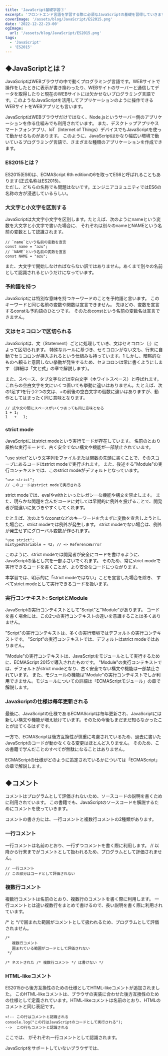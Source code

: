 ```yaml
---
title: 'JavaScript基礎学習①'
excerpt: 'フロントエンド言語を学習する際に必須なJavaScriptの基礎を習得していきます。'
coverImage: '/assets/blog/JavaScript/ES2015.png'
date: '2022-12-22-23-00'
ogImage:
  url: '/assets/blog/JavaScript/ES2015.png'
tags:
  - 'JavaScript'
  - 'ES2015'
---
```


## ◆JavaScriptとは？

JavaScriptはWEBブラウザの中で動くプログラミング言語です。WEBサイトで操作をしたときに表示が書き換わったり、WEBサイトのサーバーと通信してデータを取得したりと現在のWEBサイトには欠かせないプログラミング言語です。このようなJavaScriptを活用してアプリケーションのように操作できるWEBサイトをWEBアプリとも言います。  

JavaScriptはWEBブラウザだけではなく、Node.jsというサーバー側のアプリケーションを作る仕組みでも利用されています。 また、デスクトップアプリやスマートフォンアプリ、IoT（Internet of Things）デバイスでもJavaScriptを使って動かせるものがあります。 このように、JavaScriptはかなり幅広い環境で動いているプログラミング言語で、さまざまな種類のアプリケーションを作成できます。  

### ES2015とは？

ES2015(ES6)は、ECMAScript 6th editionの6を取ってES6と呼ばれることもあります(正式名称はES2015)。  
ただし、どちらの名称でも問題はないです。エンジニアコミュニティではES6の名称の方が浸透しているらしい。  

### 大文字と小文字を区別する

JavaScriptは大文字小文字を区別します。たとえば、次のようにnameという変数を大文字と小文字で書いた場合に、 それぞれは別々のnameとNAMEという名前の変数として認識されます。

```tsx
// `name`という名前の変数を宣言
const name = "azu";
// `NAME`という名前の変数を宣言
const NAME = "azu";
```

また、大文字で開始しなければならない訳ではありません。あくまで別々の名前として認識されるというだけになっています。  

### 予約語を持つ

JavaScriptには特別な意味を持つキーワードのことを予約語と言います。 このキーワードと同じ名前の変数や関数は宣言できません。 先ほどの、変数を宣言するconstも予約語のひとつです。 そのためconstという名前の変数名は宣言できません。  

### 文はセミコロンで区切られる

JavaScriptは、文（Statement）ごとに処理していき、文はセミコロン（;）によって区切られます。 特殊なルールに基づき、セミコロンがない文も、行末に自動でセミコロンが挿入されるという仕組みも持っています。1 しかし、暗黙的なものへ頼ると意図しない挙動が発生するため、セミコロンは常に書くようにします （詳細は「文と式」の章で解説します）。  

また、スペース、タブ文字などは空白文字（ホワイトスペース）と呼ばれます。 これらの空白文字を文にいくつ置いても挙動に違いはありません。たとえば、次の1足す1を行う2つの文は、+の前後の空白文字の個数に違いはありますが、動作としてはまったく同じ意味となります。  

```tsx
// 式や文の間にスペースがいくつあっても同じ意味となる
1 + 1;
1   +   1;
```

### strict mode

JavaScriptにはstrict modeという実行モードが存在しています。 名前のとおり厳格な実行モードで、古く安全でない構文や機能が一部禁止されています。  


"use strict"という文字列をファイルまたは関数の先頭に書くことで、そのスコープにあるコードはstrict modeで実行されます。 また、後述する"Module"の実行コンテキストでは、このstrict modeがデフォルトとなっています。  

```tsx
"use strict";
// このコードはstrict modeで実行される
```

strict modeでは、evalやwithといったレガシーな機能や構文を禁止します。 また、明らかな問題を含んだコードに対しては早期的に例外を投げることで、開発者が間違いに気づきやすくしてくれます。  

たとえば、次のようなconstなどのキーワードを含まずに変数を宣言しようとした場合に、strict modeでは例外が発生します。 strict modeでない場合は、例外が発生せずにグローバル変数が作られます。  

```tsx
"use strict";
mistypedVariable = 42; // => ReferenceError

```

このように、strict modeでは開発者が安全にコードを書けるように、JavaScriptの落とし穴を一部ふさいでくれます。 そのため、常にstrict modeで実行できるコードを書くことが、より安全なコードにつながります。  

本学習では、明示的に「strict modeではない」ことを宣言した場合を除き、 すべてstrict modeとして実行できるコードを扱います。  

### 実行コンテキスト: ScriptとModule

JavaScriptの実行コンテキストとして"Script"と"Module"があります。 コードを書く場合には、この2つの実行コンテキストの違いを意識することは多くありません。  

"Script"の実行コンテキストは、多くの実行環境ではデフォルトの実行コンテキストです。 "Script"の実行コンテキストでは、デフォルトはstrict modeではありません。  

"Module"の実行コンテキストは、JavaScriptをモジュールとして実行するために、ECMAScript 2015で導入されたものです。 "Module"の実行コンテキストでは、デフォルトがstrict modeとなり、古く安全でない構文や機能は一部禁止されています。 また、モジュールの機能は"Module"の実行コンテキストでしか利用できません。モジュールについての詳細は「ECMAScriptモジュール」の章で解説します。  

### JavaScriptの仕様は毎年更新される

最後に、JavaScriptの仕様であるECMAScriptは毎年更新され、JavaScriptには新しい構文や機能が増え続けています。そのため今後もまだまだ知らなかったことが出てくるはずです。  

一方で、ECMAScriptは後方互換性が慎重に考慮されているため、過去に書いたJavaScriptのコードが動かなくなる変更はほとんど入りません。 そのため、この書籍で学んだことのすべてが無駄になることはありません。  

ECMAScriptの仕様がどのように策定されているかについては「ECMAScript」の章で解説します。  

## ◆コメント

コメントはプログラムとして評価されないため、ソースコードの説明を書くために利用されています。 この書籍でも、JavaScriptのソースコードを解説するためにコメントを使っていきます。  

コメントの書き方には、一行コメントと複数行コメントの2種類があります。  

### 一行コメント

一行コメントは名前のとおり、一行ずつコメントを書く際に利用します。 // 以降から行末までがコメントとして扱われるため、プログラムとして評価されません。  

```tsx
// 一行コメント
// この部分はコードとして評価されない
```

### 複数行コメント

複数行コメントは名前のとおり、複数行のコメントを書く際に利用します。 一行コメントとは違い複数行をまとめて書けるので、長い説明を書く際に利用されています。  

/* と */で囲まれた範囲がコメントとして扱われるため、プログラムとして評価されません。  

```tsx
/*
   複数行コメント
   囲まれている範囲がコードとして評価されない
 */

```

```tsx
/* ネストされた /* 複数行コメント */ は書けない */
```

### HTML-likeコメント

ES2015から後方互換性のための仕様としてHTML-likeコメントが追加されました。 このHTML-likeコメントは、ブラウザの実装に合わせた後方互換性のための仕様として定義されています。HTML-likeコメントは名前のとおり、HTMLのコメントと同じ表記です。

```tsx
<!-- この行はコメントと認識される
console.log("この行はJavaScriptのコードとして実行される");
-->  この行もコメントと認識される
```

ここでは、 <!-- と --> がそれぞれ一行コメントとして認識されます。

JavaScriptをサポートしていないブラウザでは、<script>タグを正しく認識できないために書かれたコードが表示されていました。 それを避けるために<script>の中をHTMLコメントで囲み、表示はされないが実行されるという回避策が取られていました。 今は<script>タグをサポートしていないブラウザはないため、この回避策は不要です。

```tsx
<script language="javascript">
<!--
  document.bgColor = "brown";
// -->
</script>
```

一方、<script>タグ内、つまりJavaScript内にHTMLコメントが書かれているサイトは残っています。 このようなサイトでもJavaScriptが動作するという、後方互換性のための仕様として追加されています。

歴史的経緯は別として、ECMAScriptではこのように後方互換性が慎重に取り扱われます。 ECMAScriptは一度入った仕様が使えなくなることはほとんどないため、基本文法で覚えたことが使えなくなることはありません。 一方で、仕様が更新されるたびに新しい機能が増えるため、それを学び続けることには変わりありません。

### まとめ

// 以降から行末までが一行コメント
/* と */で囲まれた範囲が複数行コメント
HTML-likeコメントは後方互換性のためだけに存在する

## ◆変数と宣言

プログラミング言語には、文字列や数値などのデータに名前をつけて、繰り返し利用できるようにする変数という機能があります。JavaScriptには「これは変数です」という宣言をするキーワードとして、 const、let、varの3つがあります。

varはもっとも古くからある変数宣言のキーワードですが、意図しない動作を作りやすい問題が知られています。 そのためECMAScript 2015で、varの問題を改善するためにconstとletという新しいキーワードが導入されました。

この章ではconst、let、varの順に、それぞれの方法で宣言した変数の違いについて見ていきます。

### [ES2015] const

constキーワードでは、再代入できない変数の宣言とその変数が参照する値（初期値）を定義できます。次のように、constキーワードに続いて変数名を書き、代入演算子（=）の右辺に変数の初期値を書いて変数を定義できます。

```tsx
const 変数名 = 初期値;
```

次のコードではbookTitleという変数を宣言し、初期値が"JavaScript Primer"という文字列であることを定義しています。

```tsx
const bookTitle = "JavaScript Primer";
```

const、let、varどのキーワードも共通の仕組みですが、変数同士を,（カンマ）で区切ることにより、同時に複数の変数を定義できます。

次のコードでは、bookTitleとbookCategoryという変数を順番に定義しています。

```tsx
const bookTitle = "JavaScript Primer",
      bookCategory = "プログラミング";
```

これは次のように書いた場合と同じ意味になります。

```tsx
const bookTitle = "JavaScript Primer";
const bookCategory = "プログラミング";
```

また、constは再代入できない変数を宣言するキーワードです。 そのため、constキーワードで宣言した変数に対して、後から値を代入することはできません。

次のコードでは、constで宣言した変数bookTitleに対して値を再代入しているため、次のようなエラー（TypeError）が発生します。 エラーが発生するとそれ以降の処理は実行されなくなります。

```tsx
const bookTitle = "JavaScript Primer";
bookTitle = "新しいタイトル"; // => TypeError: invalid assignment to const 'bookTitle'
```

一般的に変数への再代入は「変数の値は最初に定義した値と常に同じである」という参照透過性と呼ばれるルールを壊すため、バグを発生させやすい要因として知られています。そのため、変数に対して値を再代入する必要がない場合は、constキーワードで変数宣言することを推奨しています。

変数に値を再代入したいケースとして、ループなどの反復処理の途中で特定の変数が参照する値を変化させたい場合があります。 そのような場合には、変数への再代入が可能なletキーワードを利用します。

### [ES2015] let

letキーワードでは、値の再代入が可能な変数を宣言できます。 letの使い方はconstとほとんど同じです。

次のコードでは、bookTitleという変数を宣言し、初期値を"JavaScript Primer"という文字列であることを定義しています。

```tsx
let bookTitle = "JavaScript Primer";
```

letはconstとは異なり、初期値を指定しない変数も定義できます。 初期値が指定されなかった変数はデフォルト値としてundefinedという値で初期化されます（undefinedは値が未定義ということを表す値です）。

次のコードでは、bookTitleという変数を宣言しています。 このときbookTitleには初期値が指定されていないため、デフォルト値としてundefinedで初期化されます。

```tsx
let bookTitle;
// `bookTitle`は自動的に`undefined`という値になる
```

このletで宣言されたbookTitleという変数には、代入演算子（=）を使うことで値を代入できます。 代入演算子（=）の右側には変数へ代入する値を書きますが、ここでは"JavaScript Primer"という文字列を代入しています。

```tsx
let bookTitle;
bookTitle = "JavaScript Primer";
```

letで宣言した変数に対しては何度でも値の代入が可能です。

```tsx
let count = 0;
count = 1;
count = 2;
count = 3;
```

### var

varキーワードでは、値の再代入が可能な変数を宣言できます。 varの使い方はletとほとんど同じです。

```tsx
var bookTitle = "JavaScript Primer";
```

varでは、letと同じように初期値がない変数を宣言でき、変数に対して値の再代入もできます。

```tsx
var bookTitle;
bookTitle = "JavaScript Primer";
bookTitle = "新しいタイトル";
```

varの問題
varはletとよく似ていますが、varキーワードには同じ名前の変数を再定義できてしまう問題があります。

letやconstでは、同じ名前の変数を再定義しようとすると、次のような構文エラー（SyntaxError）が発生します。 そのため、間違えて変数を二重に定義してしまうというミスを防ぐことができます。

```tsx
// "x"という変数名で変数を定義する
let x;
// 同じ変数名の変数"x"を定義するとSyntaxErrorとなる
let x; // => SyntaxError: redeclaration of let x
```

一方、varは同じ名前の変数を再定義できます。 これは意図せずに同じ変数名で定義してもエラーとならずに、値を上書きしてしまいます。

```tsx
// "x"という変数を定義する
var x = 1;
// 同じ変数名の変数"x"を定義できる
var x = 2;
// 変数xは2となる
```

またvarには変数の巻き上げと呼ばれる意図しない挙動があり、letやconstではこの問題が解消されています。 varによる変数の巻き上げの問題については「関数とスコープ」の章で解説します。 そのため、現時点では「letはvarを改善したバージョン」ということだけ覚えておくとよいです。

このように、varにはさまざまな問題があります。 また、ほとんどすべてのケースでvarはconstかletに置き換えが可能です。 そのため、これから書くコードに対してvarを利用することは避けたほうがよいでしょう。

### なぜletやconstは追加されたのか？

ES2015では、varそのものを改善するのではなく、新しくconstとletというキーワードを追加することで、varの問題を回避できるようにしました。var自体の動作を変更しなかったのは、後方互換性のためです。

なぜなら、varの挙動自体を変更してしまうと、すでにvarで書かれたコードの動作が変わってしまい、動かなくなるアプリケーションが出てくるためです。 新しくconstやletなどのキーワードをECMAScript仕様に追加しても、そのキーワードを使っているソースコードは追加時点では存在しません。1 そのため、constやletが追加されても後方互換性には影響がありません。

このように、ECMAScriptでは機能を追加する際にも後方互換性を重視しているため、var自体の挙動は変更されませんでした。

### 変数名に使える名前のルール

ここまででconst、let、varでの変数宣言とそれぞれの特徴について見てきました。 どのキーワードにおいても宣言できる変数に利用できる名前のルールは同じです。 また、このルールは変数の名前や関数の名前といったJavaScriptの識別子において共通するルールとなります。

変数名の名前（識別子）には、次のルールがあります。

半角のアルファベット、_（アンダースコア）、$（ダラー）、数字を組み合わせた名前にする
変数名は数字から開始できない
予約語と被る名前は利用できない
変数の名前は、半角のアルファベットであるAからZ（大文字）とaからz（小文字）、_（アンダースコア）、$（ダラー）、数字の0から9を組み合わせた名前にします。 JavaScriptでは、アルファベットの大文字と小文字は区別されます。

これらに加えて、ひらがなや一部の漢字なども変数名に利用できますが、全角の文字列が混在すると環境によって扱いにくいこともあるためお勧めしません。

```tsx
let $; // OK: $が利用できる
let _title; // OK: _が利用できる
let jquery; // OK: 小文字のアルファベットが利用できる
let TITLE; // OK: 大文字のアルファベットが利用できる
let es2015; // OK: 数字は先頭以外なら利用できる
let 日本語の変数名; // OK: 一部の漢字や日本語も利用できる
```

変数名に数字を含めることはできますが、変数名を数字から開始することはできません。 これは変数名と数値が区別できなくなってしまうためです。

```tsx
let 1st; // NG: 数字から始まっている
let 123; // NG: 数字のみで構成されている
```

また、予約語として定義されているキーワードは変数名には利用できません。 予約語とは、letのように構文として意味を持つキーワードのことです。 予約語の一覧は予約語 - JavaScript | MDNで確認できますが、基本的には構文として利用される名前が予約されています。

```tsx
let let; // NG: `let`は変数宣言のために予約されているので利用できない
let if; // NG: `if`はif文のために予約されているので利用できない
```

### constは定数ではない

constは「再代入できない変数」を定義する変数宣言であり、必ずしも定数を定義するわけではありません。 定数とは、一度定義した名前（変数名）が常に同じ値を示すものです。

JavaScriptでも、const宣言によって定数に近い変数を定義できます。 次のように、const宣言によって定義した変数を、変更できないプリミティブな値で初期化すれば、それは実質的に定数です。 プリミティブな値とは、数値や文字列などオブジェクト以外のデータです（詳細は「データ型とリテラル」の章で解説します）。

```tsx
// TEN_NUMBERという変数は常に10という値を示す
const TEN_NUMBER = 10;
```

しかし、JavaScriptではオブジェクトなどもconst宣言できます。 次のコードのように、オブジェクトという値そのものは、初期化したあとでも変更できます。

```tsx
// `const`でオブジェクトを定義している
const object = {
    key: "値"
};
// オブジェクトそのものは変更できてしまう
object.key = "新しい値";
```

このように、constで宣言した変数が常に同じ値を示すとは限らないため、定数とは呼べません （詳細は「オブジェクト」の章で解説します）。

またconstには、変数名の命名規則はなく、代入できる値にも制限はありません。 そのため、const宣言の特性として「再代入できない変数」を定義すると理解しておくのがよいでしょう。

### まとめ

constは、再代入できない変数を宣言できる
letは、再代入ができる変数を宣言できる
varは、再代入ができる変数を宣言できるが、いくつかの問題が知られている
変数の名前（識別子）には利用できる名前のルールがある
varはほとんどすべてのケースでletやconstに置き換えが可能です。 constは再代入できない変数を定義するキーワードです。再代入を禁止することで、ミスから発生するバグを減らすことが期待できます。 このため変数を宣言する場合には、まずconstで定義できないかを検討し、できない場合はletを使うことを推奨しています。

## ◆データ型とリテラル

### データ型

JavaScriptは動的型付け言語に分類される言語であるため、静的型付け言語のような変数の型はありません。 しかし、文字列、数値、真偽値といった値の型は存在します。 これらの値の型のことをデータ型と呼びます。

データ型を大きく分けると、プリミティブ型とオブジェクトの2つに分類されます。

プリミティブ型（基本型）は、真偽値や数値などの基本的な値の型のことです。 プリミティブ型の値は、一度作成したらその値自体を変更できないというイミュータブル（immutable）の特性を持ちます。 JavaScriptでは、文字列も一度作成したら変更できないイミュータブルの特性を持ち、プリミティブ型の一種として扱われます。

一方、プリミティブ型ではないものをオブジェクト（複合型）と呼び、 オブジェクトは複数のプリミティブ型の値またはオブジェクトからなる集合です。 オブジェクトは、一度作成した後もその値自体を変更できるためミュータブル（mutable）の特性を持ちます。 オブジェクトは、値そのものではなく値への参照を経由して操作されるため、参照型のデータとも言います。

データ型を細かく見ていくと、7つのプリミティブ型とオブジェクトからなります。

プリミティブ型（基本型）
真偽値（Boolean）: trueまたはfalseのデータ型
数値（Number）: 42 や 3.14159 などの数値のデータ型
巨大な整数（BigInt）: ES2020から追加された9007199254740992nなどの任意精度の整数のデータ型
文字列（String）: "JavaScript" などの文字列のデータ型
undefined: 値が未定義であることを意味するデータ型
null: 値が存在しないことを意味するデータ型
シンボル（Symbol）: ES2015から追加された一意で不変な値のデータ型
オブジェクト（複合型）
プリミティブ型以外のデータ
オブジェクト、配列、関数、クラス、正規表現、Dateなど
プリミティブ型でないものは、オブジェクトであると覚えていれば問題ありません。

typeof演算子を使うことで、次のようにデータ型を調べることができます。

```tsx
console.log(typeof true);// => "boolean"
console.log(typeof 42); // => "number"
console.log(typeof 9007199254740992n); // => "bigint"
console.log(typeof "JavaScript"); // => "string"
console.log(typeof Symbol("シンボル"));// => "symbol"
console.log(typeof undefined); // => "undefined"
console.log(typeof null); // => "object"
console.log(typeof ["配列"]); // => "object"
console.log(typeof { "key": "value" }); // => "object"
console.log(typeof function() {}); // => "function"
```

実行後

```tsx
boolean
number
bigint
string
symbol
undefined
object
object
object
function
```

プリミティブ型の値は、それぞれtypeof演算子の評価結果として、その値のデータ型を返します。 一方で、オブジェクトに分類される値は"object"となります。

配列([])とオブジェクト({})は、どちらも"object"という判定結果になります。 そのため、typeof演算子ではオブジェクトの詳細な種類を正しく判定することはできません。 ただし、関数はオブジェクトの中でも特別扱いされているため、typeof演算子の評価結果は"function"となります。 また、typeof nullが"object"となるのは、歴史的経緯のある仕様のバグ1です。

このことからもわかるようにtypeof演算子は、プリミティブ型またはオブジェクトかを判別するものです。 typeof演算子では、オブジェクトの詳細な種類を判定できないことは、覚えておくとよいでしょう。 各オブジェクトの判定方法については、それぞれのオブジェクトの章で見ていきます。

### リテラル

プリミティブ型の値や一部のオブジェクトは、リテラルを使うことで簡単に定義できるようになっています。

リテラルとはプログラム上で数値や文字列など、データ型の値を直接記述できるように構文として定義されたものです。 たとえば、"と"で囲んだ範囲が文字列リテラルで、これは文字列型のデータを表現しています。

次のコードでは、"こんにちは"という文字列型のデータを初期値に持つ変数strを定義しています。

```tsx
// "と"で囲んだ範囲が文字列リテラル
const str = "こんにちは";
```

リテラル表現がない場合は、その値を作る関数に引数を渡して作成する形になります。 そのような冗長な表現を避ける方法として、よく利用される主要なデータ型にはリテラルが用意されています。

次の4つのプリミティブ型は、それぞれリテラル表現を持っています。

真偽値
数値
文字列
null
また、オブジェクトの中でもよく利用されるものに関してはリテラル表現が用意されています。

オブジェクト
配列
正規表現
これらのリテラルについて、まずはプリミティブ型から順番に見ていきます。

### 真偽値（Boolean）

真偽値にはtrueとfalseのリテラルがあります。 それぞれはtrueとfalseの値を返すリテラルで、見た目どおりの意味となります。

```tsx
true; // => true
false; // => false
```

実行後

```tsx
false
```

### 数値（Number）

数値には42のような整数リテラルと3.14159のような浮動小数点数リテラルがあります。

これらのリテラルで表現できる数値はIEEE 754の倍精度浮動小数として扱われます。 倍精度浮動小数では64ビットで数値を表現します。 64ビットのうち52ビットを数字の格納のために使い、11ビットを小数点の位置に使い、残りの1ビットはプラスとマイナスの符号です。 そのため、正確に扱える数値の最大値は2^53-1（2の53乗から1引いた値）となります。

#### 整数リテラル

整数リテラルには次の4種類があります。

10進数: 数字の組み合わせ
ただし、複数の数字を組み合わせた際に、先頭を0から開始すると8進数として扱われる場合があります
例）0、2、10
2進数: 0b（または0B）の後ろに、0または1の数字の組み合わせ
例）0b0、0b10、0b1010
8進数: 0o（または0O）の後ろに、0から7までの数字の組み合わせ
0o は数字のゼロと小文字アルファベットのo
例）0o644、0o777
16進数: 0x（または0X）の後ろに、0から9までの数字とaからfまたはAからFのアルファベットの組み合わせ
アルファベットの大文字・小文字の違いは値には影響しません
例）0x30A2、0xEEFF
0から9の数字のみで書かれた数値は、10進数として扱われます。

```tsx
console.log(1); // => 1
console.log(10); // => 10
console.log(255); // => 255
```

実行後

```tsx
1
10
255
```

0bからはじまる2進数リテラルは、ビットを表現するのによく利用されています。 bは2進数を表すbinaryを意味しています。

```tsx
console.log(0b1111); // => 15
console.log(0b10000000000); // => 1024
```

実行後

```tsx
15
1024
```

0oからはじまる8進数リテラルは、ファイルのパーミッションを表現するのによく利用されています。 oは8進数を表すoctalを意味しています。

```tsx
console.log(0o644);  // => 420
console.log(0o777);  // => 511
```

実行後

```tsx
420
511
```

次のように、0からはじまり、0から7の数字を組み合わせた場合も8進数として扱われます。 しかし、この表記は10進数と紛らわしいものであったため、ES2015で0oの8進数リテラルが新たに導入されました。 また、strict modeではこの書き方は例外が発生するため、次のような8進数の書き方は避けるべきです（詳細は「JavaScriptとは」のstrict modeを参照）。

```tsx
// 非推奨な8進数の書き方
// strict modeは例外が発生
console.log(0644);  // => 420
console.log(0777);  // => 511
```

実行後

```tsx
420
511
```

0xからはじまる16進数リテラルは、文字のコードポイントやRGB値の表現などに利用されています。 xは16進数を表すhexを意味しています。

```tsx
console.log(0xFF); // => 255
// 小文字で書いても意味は同じ
console.log(0xff); // => 255
console.log(0x30A2); // => 12450
```

```tsx
255
255
12450
```

#### 浮動小数点数リテラル

浮動小数点数をリテラルとして書く場合には、次の2種類の表記が利用できます。

3.14159 のような .（ドット）を含んだ数値
2e8 のような e または E を含んだ数値
0からはじまる浮動小数点数は、0を省略して書くことができます。

```tsx
.123; // => 0.123
```

実行後

```tsx
0.123
```

しかし、JavaScriptでは.をオブジェクトにおいて利用する機会が多いため、 0からはじまる場合でも省略せずに書いたほうが意図しない挙動を減らせるでしょう。

Note 変数名を数字からはじめることができないのは、数値リテラルと衝突してしまうからです。

eは指数（exponent）を意味する記号で、eのあとには指数部の値を書きます。 たとえば、2e8は2×10の8乗となるので、10進数で表すと200000000となります。

```tsx
2e8; // => 200000000
```

実行後

```tsx
200000000
```

#### [ES2020] BigInt

JavaScriptでは、1や3.14159などの数値リテラルはIEEE 754で定義された倍精度浮動小数となります。 倍精度浮動小数で正確に扱える数値の最大値は2^53-1（2の53乗から1引いた値である9007199254740991）です。 この数値リテラルで安全に表せる最大の数値はNumber.MAX_SAFE_INTEGERとして定義されています。

```tsx
console.log(Number.MAX_SAFE_INTEGER); // => 9007199254740991
```

数値リテラルで2^53-1（9007199254740991）よりも大きな値を表現したり計算すると間違った結果となる場合があります。

この問題を解決するために、ES2020ではBigIntという新しい整数型のデータ型とリテラルが追加されました。 数値リテラルは倍精度浮動小数（64ビット）で数値を扱うのに対して、BigIntでは任意の精度の整数を扱えます。 そのため、BigIntでは2^53-1（9007199254740991）よりも大きな整数を正しく表現できます。

BigIntリテラルは、数値の後ろにnをつけます。

```tsx
console.log(1n); // => 1n
// 2^53-1より大きな値も扱える
console.log(9007199254740992n); // => 9007199254740992n
```

実行後

```tsx
1
9007199254740992
```

BigIntは整数を扱うデータ型であるため、次のように小数点を含めた場合は構文エラーとなります。

```tsx
1.2n; // => SyntaxError
```

#### [ES2021] Numeric Separators

数値が大きくなるほど、桁数の見間違いなどが発生しやすくなります。 次のコードは、1兆を数値リテラルで書いていますが、桁数を読み取りにくいです。

```tsx
1000000000000;
```

ES2021から、数値リテラル内の区切り文字として_を追加できるNumeric Separatorsがサポートされています。 Numeric Separatorsは、数値リテラル内では区切り文字として_が追加できます。 次のコードも、1兆を数値リテラルで書いています。数値リテラルを評価する際に_は単純に無視されるため同じ意味となります。

```tsx
1_000_000_000_000;
```

実行後

```tsx
1000000000000
```

Numeric Separatorsは数値リテラルである整数、浮動小数点、BigIntのリテラル内でのみ利用できます。 また、_はリテラルの先頭や数値の最後に追加することはできません。

```tsx
_123; // 変数として評価される
3._14; // => SyntaxError
0x52_; // => SyntaxError
1234n_; // => SyntaxError
```

### 文字列（String）

文字列リテラル共通のルールとして、同じ記号で囲んだ内容を文字列として扱います。 文字列リテラルとして次の3種類のリテラルがありますが、その評価結果はすべて同じ"文字列"になります。

```tsx
console.log("文字列"); // => "文字列"
console.log('文字列'); // => "文字列"
console.log(`文字列`); // => "文字列"
```

実行後

```tsx
文字列
文字列
文字列
```
